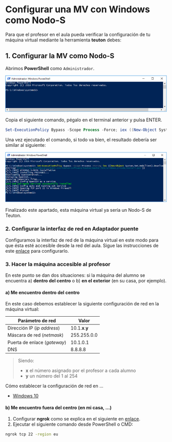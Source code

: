 # Configurar una MV con Windows como Nodo-S

Para que el profesor en el aula pueda verificar la configuración de tu máquina virtual mediante la herramienta **teuton** debes:

## 1. Configurar la MV como Nodo-S

Abrimos **PowerShell** como `Administrador`.

![PowerShell](windows-powershell.png)

Copia el siguiente comando, pégalo en el terminal anterior y pulsa ENTER.

```powershell
Set-ExecutionPolicy Bypass -Scope Process -Force; iex ((New-Object System.Net.WebClient).DownloadString('https://raw.githubusercontent.com/teuton-software/teuton/master/install/windows/windows_s-node_install.ps1'))
```

Una vez ejecutado el comando, si todo va bien, el resultado debería ser similar al siguiente:

![Resultado de instalación en Windows](windows-installation-result.png)

Finalizado este apartado, esta máquina virtual ya sería un Nodo-S de Teuton.

### 2. Configurar la interfaz de red en Adaptador puente

Configuramos la interfaz de red de la máquina virtual en este modo para que ésta esté accesible desde la red del aula. Sigue las instrucciones de este [enlace](../../instalacion/configurar-adaptador-puente-vbox) para configurarlo.

### 3. Hacer la máquina accesible al profesor

En este punto se dan dos situaciones: si la máquina del alumno se encuentra a) **dentro del centro** o b) **en el exterior** (en su casa, por ejemplo).

#### a) Me encuentro dentro del centro

En este caso debemos establecer la siguiente configuración de red en la máquina virtual:

| Parámetro de red | Valor        |
| ---------------- | ------------ |
| Dirección IP (*ip address*) | 10.1.**x**.**y** |
| Máscara de red (*netmask*) | 255.255.0.0  |
| Puerta de enlace (*gateway*) | 10.1.0.1     |
| DNS              | 8.8.8.8 |

> Siendo:
>
> -  **x** el número asignado por el profesor a cada alumno
> -  **y** un número del 1 al 254

Cómo establecer la configuración de red en ...

* [Windows 10](https://pureinfotech.com/set-static-ip-address-windows-10/#static_ip_controlpanel_windows10)

#### b) Me encuentro fuera del centro (en mi casa, ...)

1. Configurar **ngrok** como se explica en el siguiente en [enlace]().
2. Ejecutar el siguiente comando desde PowerShell o CMD:

```bash
ngrok tcp 22 -region eu
```
